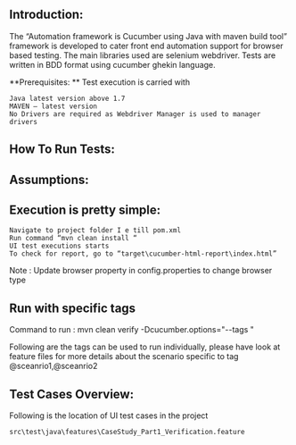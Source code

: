## Introduction:

The “Automation framework is Cucumber using Java with maven build tool” framework is developed to cater front end automation support for browser based testing. The main libraries used are selenium webdriver. Tests are written in BDD format using cucumber ghekin language.

**Prerequisites: ** Test execution is carried with

    Java latest version above 1.7
    MAVEN – latest version
    No Drivers are required as Webdriver Manager is used to manager drivers 

## How To Run Tests:

## Assumptions:



## Execution is pretty simple:

    Navigate to project folder I e till pom.xml
    Run command “mvn clean install “
    UI test executions starts
    To check for report, go to “target\cucumber-html-report\index.html”

Note : Update browser property in config.properties to change browser type

## Run with specific tags

Command to run : mvn clean verify -Dcucumber.options="--tags "

Following are the tags can be used to run individually, please have look at feature files for more details about the scenario specific to tag @sceanrio1,@sceanrio2

## Test Cases Overview:

Following is the location of UI test cases in the project

    src\test\java\features\CaseStudy_Part1_Verification.feature
   
